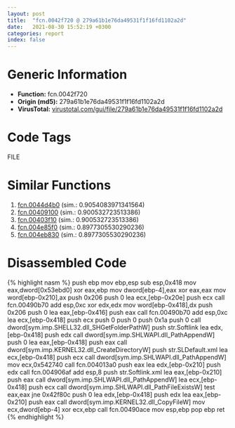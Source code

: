 ```yaml
---
layout: post
title:  "fcn.0042f720 @ 279a61b1e76da49531f1f16fd1102a2d"
date:   2021-08-30 15:52:19 +0300
categories: report
index: false
---
```


# Generic Information
- **Function:** fcn.0042f720
- **Origin (md5):** 279a61b1e76da49531f1f16fd1102a2d
- **VirusTotal:** [virustotal.com/gui/file/279a61b1e76da49531f1f16fd1102a2d][virustotal_ref]

# Code Tags
<span class="tag" id="FILE">FILE</span>


# Similar Functions

1. [fcn.0044d4b0][similar_1_ref] (sim.: 0.9054083971341564)
2. [fcn.00409100][similar_2_ref] (sim.: 0.900532723513386)
3. [fcn.00403f10][similar_3_ref] (sim.: 0.900532723513386)
4. [fcn.004e85f0][similar_4_ref] (sim.: 0.8977305530290236)
5. [fcn.004eb830][similar_5_ref] (sim.: 0.8977305530290236)


# Disassembled Code

{% highlight nasm %}
push ebp
mov ebp,esp
sub esp,0x418
mov eax,dword[0x53ebd0]
xor eax,ebp
mov dword[ebp-4],eax
xor eax,eax
mov word[ebp-0x210],ax
push 0x206
push 0
lea ecx,[ebp-0x20e]
push ecx
call fcn.00490b70
add esp,0xc
xor edx,edx
mov word[ebp-0x418],dx
push 0x206
push 0
lea eax,[ebp-0x416]
push eax
call fcn.00490b70
add esp,0xc
lea ecx,[ebp-0x418]
push ecx
push 0
push 0
push 0x1a
push 0
call dword[sym.imp.SHELL32.dll_SHGetFolderPathW]
push str.Softlink
lea edx,[ebp-0x418]
push edx
call dword[sym.imp.SHLWAPI.dll_PathAppendW]
push 0
lea eax,[ebp-0x418]
push eax
call dword[sym.imp.KERNEL32.dll_CreateDirectoryW]
push str.SLDefault.xml
lea ecx,[ebp-0x418]
push ecx
call dword[sym.imp.SHLWAPI.dll_PathAppendW]
mov ecx,0x542740
call fcn.004013a0
push eax
lea edx,[ebp-0x210]
push edx
call fcn.004906af
add esp,8
push str.Softlink.xml
lea eax,[ebp-0x210]
push eax
call dword[sym.imp.SHLWAPI.dll_PathAppendW]
lea ecx,[ebp-0x418]
push ecx
call dword[sym.imp.SHLWAPI.dll_PathFileExistsW]
test eax,eax
jne 0x42f80c
push 0
lea edx,[ebp-0x418]
push edx
lea eax,[ebp-0x210]
push eax
call dword[sym.imp.KERNEL32.dll_CopyFileW]
mov ecx,dword[ebp-4]
xor ecx,ebp
call fcn.00490ace
mov esp,ebp
pop ebp
ret
{% endhighlight %}


[similar_1_ref]: /report/fcn.0044d4b0@279a61b1e76da49531f1f16fd1102a2d
[similar_2_ref]: /report/fcn.00409100@b9bcb002212a6b3f234989f71e66f5f7
[similar_3_ref]: /report/fcn.00403f10@065d95e046989885ac0aa05648eeda39
[similar_4_ref]: /report/fcn.004e85f0@be7fba7cc724acf4ae2900d99e0fc9c3
[similar_5_ref]: /report/fcn.004eb830@279a61b1e76da49531f1f16fd1102a2d
[virustotal_ref]: https://www.virustotal.com/gui/file/279a61b1e76da49531f1f16fd1102a2d